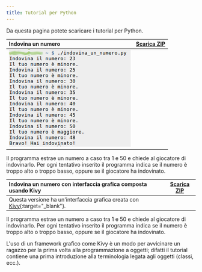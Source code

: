 ```yaml
---
title: Tutorial per Python
---
```


Da questa pagina potete scaricare i tutorial per Python.

| Indovina un numero | [Scarica ZIP](files/python_indovina_un_numero.zip) |
| :--- | --- |
| ![Indovina un numero](images/python_indovina_un_numero.png) | &nbsp; |

Il programma estrae un numero a caso tra 1 e 50 e chiede al giocatore di indovinarlo. Per ogni tentativo inserito il programma indica se il numero è troppo alto o troppo basso, oppure se il giocatore ha indovinato.

| Indovina un numero con interfaccia grafica composta usando Kivy | [Scarica ZIP](files/python_indovina_un_numero_gui.zip) |
| :--- | --- |
| Questa versione ha un'interfaccia grafica creata con [Kivy](http://www.kivy.org){:target="_blank"}. | &nbsp; |

Il programma estrae un numero a caso tra 1 e 50 e chiede al giocatore di indovinarlo. Per ogni tentativo inserito il programma indica se il numero è troppo alto o troppo basso, oppure se il giocatore ha indovinato.

L'uso di un framework grafico come Kivy è un modo per avvicinare un ragazzo per la prima volta alla programmazione a oggetti; difatti il tutorial contiene una prima introduzione alla terminologia legata agli oggetti (classi, ecc.).
